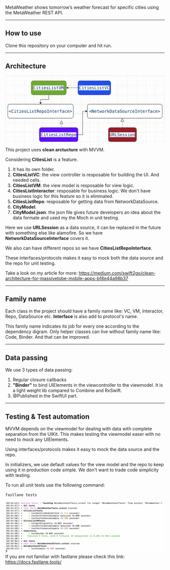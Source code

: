 



MetaWeather shows tomorrow’s weather forecast for specific cities using the MetaWeather REST API.


-------------------
How to use
--------------
Clone this repository on your computer and hit run.

---------------------
Architecture
---------------
![ScreenShot](/MetaWeather/Screens/CitiesList/DependencyDiagram.png)
This project uses **clean arctucture** with MVVM.

Considering **CitiesList** is a feature.
1. It has its own folder.
2. **CitiesListVC**: the view controller is resposable for building the UI. And needed cells. 
3. **CitiesListVM**: the view model is resposable for view logic.
4. **CitiesListInteractor**: resposable for business logic. We don't have business logic for this feature so it is eliminated.
5. **CitiesListRepo**: resposable for getting data from NetworkDataSource.
6. **CityModel**.
7. **CityModel.json**: the json file gives future developers an idea about the data formate and used my the Moch in unit testing.

Here we use **URLSession** as a data source, it can be replaced in the future with something else like alamofire. So we have **NetworkDataSourceInterface** covers it.

We also can have different repos so we have **CitiesListRepoInterface**.

These interfaces/protocols makes it easy to mock both the data source and the repo for unit testing.

Take a look on my article for more:
https://medium.com/swift2go/clean-architecture-for-massivetobe-mobile-apps-bf8e44a98b37

---------------------
**Family name** 
---------------
Each class in the project should have a family name like: VC, VM, Interactor, Repo, DataSource etc. 
**Interface** is also add to protocol's name.

This family name indicates its job for every one according to the dependency digram.
Only helper classes can live without family name like: Code, Binder. And that can be improved. 

---------------------
Data passing
---------------
We use 3 types of data passing:
1. Regular closure callbacks
2. **"Binder"** to bind UIElements in the viewcontroller to the viewmodel. It is a light weight lib compared to Combine and RxSwift.
3. @Published in the SwiftUI part. 

------------
Testing & Test automation
---------
MVVM depends on the viewmodel for dealing with data with complete separation from the UIKit. This makes testing the viewmodel easer with no need to mock any UIElements.

Using interfaces/protocols makes it easy to mock the data source and the repo.

In initializers, we use default values for the view model and the repo to keep using it in production code simple. We don't want to trade code simplicity with testing.

To run all unit tests use the following command:
``` 
fastlane tests
```
![ScreenShot](/MetaWeatherTests/FastlaneRunUnitTest.png)
If you are not familiar with fastlane please check this link: https://docs.fastlane.tools/
